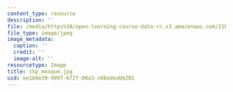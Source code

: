 ```yaml
---
content_type: resource
description: ''
file: /media/https%3A/open-learning-course-data-rc.s3.amazonaws.com/21h-601-islam-the-middle-east-and-the-west-fall-2006/ee1b0e399997672f08a3c60adeabb201_chp_mosque.jpg
file_type: image/jpeg
image_metadata:
  caption: ''
  credit: ''
  image-alt: ''
resourcetype: Image
title: chp_mosque.jpg
uid: ee1b0e39-9997-672f-08a3-c60adeabb201
---
```

